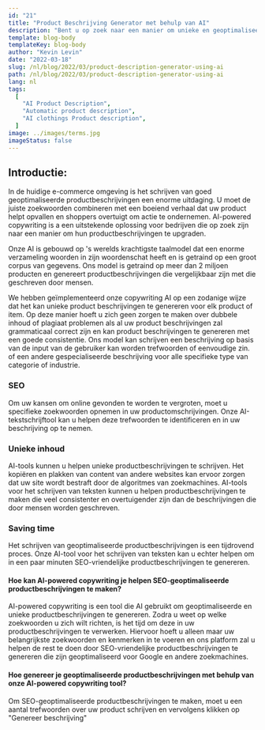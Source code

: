 ```yaml
---
id: "21"
title: "Product Beschrijving Generator met behulp van AI"
description: "Bent u op zoek naar een manier om unieke en geoptimaliseerde productbeschrijvingen te maken? Zo ja, dan kunt u overwegen om gebruik te maken van AI-powered copywriting. Deze tool gebruikt AI om productbeschrijvingen te genereren die zijn afgestemd op uw specifieke zoekwoorden."
template: blog-body
templateKey: blog-body
author: "Kevin Levin"
date: "2022-03-18"
slug: /nl/blog/2022/03/product-description-generator-using-ai
path: /nl/blog/2022/03/product-description-generator-using-ai
lang: nl
tags:
  [
    "AI Product Description",
    "Automatic product description",
    "AI clothings Product description",
  ]
image: ../images/terms.jpg
imageStatus: false
---
```


## Introductie:

In de huidige e-commerce omgeving is het schrijven van goed geoptimaliseerde productbeschrijvingen een enorme uitdaging. U moet de juiste zoekwoorden combineren met een boeiend verhaal dat uw product helpt opvallen en shoppers overtuigt om actie te ondernemen. AI-powered copywriting іѕ а een uitstekende oplossing voor bedrijven die op zoek zijn naar een manier om hun productbeschrijvingen te upgraden.

Onze AI is gebouwd op 's werelds krachtigste taalmodel dat een enorme verzameling woorden in zijn woordenschat heeft en is getraind op een groot corpus van gegevens. Ons model is getraind op meer dan 2 miljoen producten en genereert productbeschrijvingen die vergelijkbaar zijn met die geschreven door mensen.

We hebben geïmplementeerd onze copywriting AI op een zodanige wijze dat het kan unieke product beschrijvingen te genereren voor elk product of item. Op deze manier hoeft u zich geen zorgen te maken over dubbele inhoud of plagiaat problemen als al uw product beschrijvingen zal grammaticaal correct zijn en kan product beschrijvingen te genereren met een goede consistentie. Ons model kan schrijven een beschrijving op basis van de input van de gebruiker kan worden trefwoorden of eenvoudige zin. of een andere gespecialiseerde beschrijving voor alle specifieke type van categorie of industrie.

### SEO

Om uw kansen om online gevonden te worden te vergroten, moet u specifieke zoekwoorden opnemen in uw productomschrijvingen. Onze AI-tekstschrijftool kan u helpen deze trefwoorden te identificeren en in uw beschrijving op te nemen.

### Unieke inhoud

AI-tools kunnen u helpen unieke productbeschrijvingen te schrijven. Het kopiëren en plakken van content van andere websites kan ervoor zorgen dat uw site wordt bestraft door de algoritmes van zoekmachines. AI-tools voor het schrijven van teksten kunnen u helpen productbeschrijvingen te maken die veel consistenter en overtuigender zijn dan de beschrijvingen die door mensen worden geschreven.

### Saving time

Het schrijven van geoptimaliseerde productbeschrijvingen is een tijdrovend proces. Onze AI-tool voor het schrijven van teksten kan u echter helpen om in een paar minuten SEO-vriendelijke productbeschrijvingen te genereren.

#### Hoe kan AI-powered copywriting je helpen SEO-geoptimaliseerde productbeschrijvingen te maken?

AI-powered copywriting is een tool die AI gebruikt om geoptimaliseerde en unieke productbeschrijvingen te genereren. Zodra u weet op welke zoekwoorden u zich wilt richten, is het tijd om deze in uw productbeschrijvingen te verwerken. Hiervoor hoeft u alleen maar uw belangrijkste zoekwoorden en kenmerken in te voeren en ons platform zal u helpen de rest te doen door SEO-vriendelijke productbeschrijvingen te genereren die zijn geoptimaliseerd voor Google en andere zoekmachines.

#### Hoe genereer je geoptimaliseerde productbeschrijvingen met behulp van onze AI-powered copywriting tool?

Om SEO-geoptimaliseerde productbeschrijvingen te maken, moet u een aantal trefwoorden over uw product schrijven en vervolgens klikken op "Genereer beschrijving"
